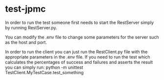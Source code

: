 # test-jpmc

In order to run the test someone first needs to start the RestServer simply by running RestServer.py.

You can modify the .env file to change some parameters for the server such as the host and port.

In order to run the client you can just run the RestClient.py file with the appropriate parameters in the .env file.
If you need to run the test which calculates the percentages of success and failures and asserts the result you can simply run: python -m unittest TestClient.MyTestCase.test_something
